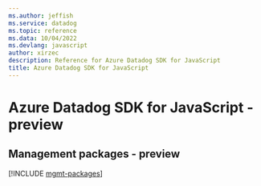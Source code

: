 ```yaml
---
ms.author: jeffish
ms.service: datadog
ms.topic: reference
ms.data: 10/04/2022
ms.devlang: javascript
author: xirzec
description: Reference for Azure Datadog SDK for JavaScript
title: Azure Datadog SDK for JavaScript
---
```

# Azure Datadog SDK for JavaScript - preview

## Management packages - preview
[!INCLUDE [mgmt-packages](datadog-mgmt-index.md)]

